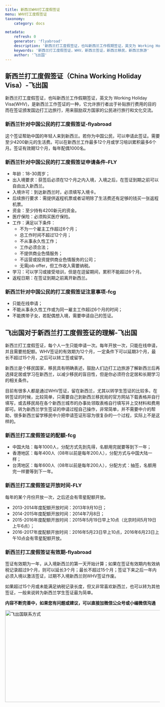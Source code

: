 ```yaml
---
title: 新西兰WHV打工度假签证
menu: WHV打工度假签证
taxonomy:
    category: docs

metadata:
    refresh: 0
    generator: 'flyabroad'
    description: '新西兰打工度假签证，也叫新西兰工作假期签证，英文为 Working Holiday Visa(WHV)。是新西兰工作签证的一种，它允许旅行者出于补贴旅行费用的目的而在签证颁发国边打工边旅行，用来鼓励双方国家的公民进行旅行和文化交流。它允许中国大陆的年轻人在新西兰体验一种不同于家乡的生活，同时不需要通常的提前寻找工作赞助或者参与昂贵的大学交换生计划。'
    keywords: '新西兰打工度假签证，WHV，新西兰签证，新西兰移民，新西兰旅游'
    author: '飞出国'
---
```


## 新西兰打工度假签证（China Working Holiday Visa）-飞出国

新西兰打工度假签证，也叫新西兰工作假期签证，英文为 Working Holiday Visa(WHV)，是新西兰工作签证的一种，它允许旅行者出于补贴旅行费用的目的而在签证颁发国边打工边旅行，用来鼓励双方国家的公民进行旅行和文化交流。

### 新西兰针对中国公民的打工度假签证-flyabroad

这个签证帮助中国的年轻人来到新西兰。若你为中国公民，可以申请此签证。需要至少4200新元的生活费。可以在新西兰工作最多12个月或学习培训累积最多6个月。签证有效期12个月，每年配偶1000名。

### 新西兰针对中国公民的打工度假签证申请条件-FLY

* 年龄：18-30周岁；
* 出入境要求：获签后必须在12个月之内入境，入境之后，在签证到期之前可以自由出入新西兰。
* 入境许可：到达新西兰时，必须填写入境卡。
* 后续旅行要求：需提供返程机票或者证明除了生活费还有足够的钱买一张返程机票。
* 资金：至少持有4200新元的资金。
* 医疗保险：必须购买医疗保险。
* 工作：满足以下条件：
    * 不为一个雇主工作超过6个月；
    * 总工作时间不超过12个月；
    * 不从事永久性工作；
    * 工作必须合法；
    * 不提供商业色情服务；
    * 不运营或投资提供商业色情服务的公司；
    * 无需job offer，但工作收入需要纳税。
* 学习：可以学习或接受培训，但是在逗留期间，累积不能超过6个月。
* 返程日期：在签证到期之前离开新西兰。

### 新西兰针对中国公民的打工度假签证注意事项-fcg

* 只能在线申请；
* 不能从事永久性工作或为同一雇主工作超过6个月的时间；
* 不能携带子女，若配偶想入境，需要申请自己的签证。

## 飞出国对于新西兰打工度假签证的理解-飞出国

新西兰打工度假签证，每个人一生只能申请一次。每年开放一次，只能在线申请，并且需要抢配额。WHV签证的有效期为12个月，一定条件下可以延期3个月，最长不超过15个月，之后可以转工签或留学。

新西兰是个移民国家，移民具有明确表述，鼓励人们边打工边旅游了解新西兰后再选择定居或学习在新西兰，以减少移民的盲目性，但是你必须符合定居和长期学习的相关条件。 

目前有很多人都是通过WHV签证，留在新西兰，尤其以转学生签证的比较多。在转签证的时候，比较简单，只需要自己到新西兰移民局的官方网站下载表格并自行填写，或去移民局在各个新西兰城市的办事处领取表格自行填写并上交材料和费用即可。转为新西兰学生签证的申请过程自己操作，非常简单，并不需要中介的帮助，很多新西兰留学移民中介把申请签证形容为很复杂的一个过程，实际上不是这样的。

### 新西兰打工度假签证的配额-fcg

* 中国大陆：每年1000人，分配方式先到先得，名额用完就要等到下一年；
* 香港地区：每年400人（08年以前是每年200人），分配方式与中国大陆一样；
* 台湾地区：每年600人（08年以前是每年200人），分配方式：抽签，名额用完一样要等到下一年。

### 新西兰打工度假签证开放时间-FLY

每年的某个月份开放一次，之后还会有零星配额开放。

* 2013-2014年度配额开放时间：2013年9月10日；
* 2014-2015年度配额开放时间：2014年7月8日；
* 2015-2016年度配额开放时间：2015年5月19日早上10点（北京时间5月19日上午6点）；
* 2016-2017年度配额开放时间：2016年5月23日早上10点，2016年6月23日上午10点会有零星配额开放。

### 新西兰打工度假签证有效期-flyabroad

签证有效期为一年，从入境新西兰的第一天开始计算；如果在签证有效期内有效纳税记录超过9个月，则可以延长3个月；最长不超过15个月；签证下来之后一年内必须入境以激活签证，过期不入境新西兰则WHV签证作废。

如果超过15个月或未能满足纳税记录长度，但又非常喜欢新西兰，也可以转为其他签证，一般来说转为新西兰学生签证最为简单。

**内容不断完善中，如果您有问题或建议，可以直接加微信公众号或小编微信沟通**

<img src="http://wx1.sinaimg.cn/mw1024/892c310fly1fgkvndf1s9j20p008d0v3.jpg" width = "900" height = "300" alt="飞出国联系方式" align=center />